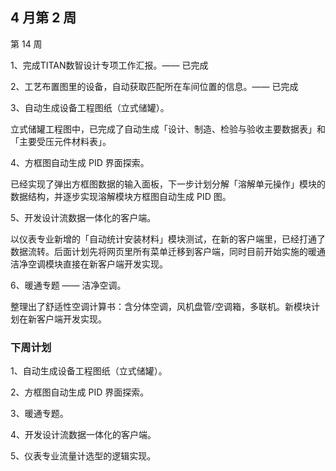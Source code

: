 ## 4 月第 2 周

第 14 周

1、完成TITAN数智设计专项工作汇报。—— 已完成

2、工艺布置图里的设备，自动获取匹配所在车间位置的信息。—— 已完成

3、自动生成设备工程图纸（立式储罐）。

立式储罐工程图中，已完成了自动生成「设计、制造、检验与验收主要数据表」和「主要受压元件材料表」。

4、方框图自动生成 PID 界面探索。

已经实现了弹出方框图数据的输入面板，下一步计划分解「溶解单元操作」模块的数据结构，并逐步实现溶解模块方框图自动生成 PID 图。

5、开发设计流数据一体化的客户端。

以仪表专业新增的「自动统计安装材料」模块测试，在新的客户端里，已经打通了数据流转。后面计划先将网页里所有菜单迁移到客户端，同时目前开始实施的暖通洁净空调模块直接在新客户端开发实现。

6、暖通专题 —— 洁净空调。

整理出了舒适性空调计算书：含分体空调，风机盘管/空调箱，多联机。新模块计划在新客户端开发实现。

### 下周计划

1、自动生成设备工程图纸（立式储罐）。

2、方框图自动生成 PID 界面探索。

3、暖通专题。

4、开发设计流数据一体化的客户端。

5、仪表专业流量计选型的逻辑实现。